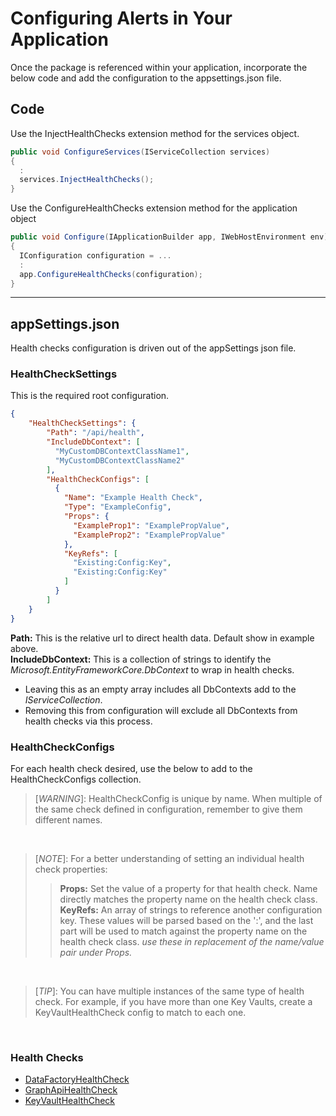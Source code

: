 # Configuring Alerts in Your Application

Once the package is referenced within your application, incorporate the below code and add the configuration to the appsettings.json file.

## Code

Use the InjectHealthChecks extension method for the services object.
```c#
public void ConfigureServices(IServiceCollection services)
{
  :
  services.InjectHealthChecks();
}
```

Use the ConfigureHealthChecks extension method for the application object
```c#
public void Configure(IApplicationBuilder app, IWebHostEnvironment env)
{
  IConfiguration configuration = ...
  :
  app.ConfigureHealthChecks(configuration);
}
```
---

## appSettings.json
Health checks configuration is driven out of the appSettings json file.

### **HealthCheckSettings**
This is the required root configuration.  
```json
{
    "HealthCheckSettings": {
        "Path": "/api/health",
        "IncludeDbContext": [
          "MyCustomDBContextClassName1",
          "MyCustomDBContextClassName2"
        ],
        "HealthCheckConfigs": [
          {
            "Name": "Example Health Check",
            "Type": "ExampleConfig",
            "Props": {
              "ExampleProp1": "ExamplePropValue",
              "ExampleProp2": "ExamplePropValue"
            },
            "KeyRefs": [
              "Existing:Config:Key",
              "Existing:Config:Key"
            ]
          }
        ]
    }
}
```
**Path:** This is the relative url to direct health data.  Default show in example above.  
**IncludeDbContext:** This is a collection of strings to identify the _Microsoft.EntityFrameworkCore.DbContext_ to wrap in health checks.  
  * Leaving this as an empty array includes all DbContexts add to the _IServiceCollection_.
  * Removing this from configuration will exclude all DbContexts from health checks via this process.

### **HealthCheckConfigs**
For each health check desired, use the below to add to the HealthCheckConfigs collection.

> [_WARNING_]:  HealthCheckConfig is unique by name.  When multiple of the same check defined in configuration, remember to give them different names.  

<br />

> [_NOTE_]:  For a better understanding of setting an individual health check properties:  
>> **Props:** Set the value of a property for that health check.  Name directly matches the property name on the health check class.  
**KeyRefs:** An array of strings to reference another configuration key.  These values will be parsed based on the ':', and the last part will be used to match against the property name on the health check class.  _use these in replacement of the name/value pair under Props._

<br />

> [_TIP_]: You can have multiple instances of the same type of health check.  For example, if you have more than one Key Vaults, create a KeyVaultHealthCheck config to match to each one.

<br />

### **Health Checks**
- [DataFactoryHealthCheck](/docs/DataFactoryHealthCheck.md)
- [GraphApiHealthCheck](/docs/GraphApiHealthCheck.md)
- [KeyVaultHealthCheck](/docs/KeyVaultHealthCheck.md)

